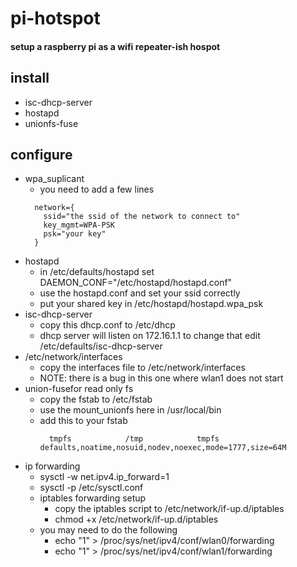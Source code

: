 # pi-hotspot
#### setup a raspberry pi as a wifi repeater-ish hospot


## install 
- isc-dhcp-server
- hostapd
- unionfs-fuse

## configure 
- wpa_suplicant 
  - you need to add a few lines
  ```
    network={
      ssid="the ssid of the network to connect to"
      key_mgmt=WPA-PSK
      psk="your key"
    }
  ```
- hostapd
  - in /etc/defaults/hostapd set DAEMON_CONF="/etc/hostapd/hostapd.conf"
  - use the hostapd.conf and set your ssid correctly
  - put your shared key in /etc/hostapd/hostapd.wpa_psk
- isc-dhcp-server
  - copy this dhcp.conf to /etc/dhcp
  - dhcp server will listen on 172.16.1.1 to change that edit /etc/defaults/isc-dhcp-server
- /etc/network/interfaces
  - copy the interfaces file to /etc/network/interfaces
  - NOTE: there is a bug in this one where wlan1 does not start
- union-fusefor read only fs  
  - copy the fstab to /etc/fstab
  - use the mount_unionfs here in /usr/local/bin
  - add this to your fstab
    ```
      tmpfs            /tmp            tmpfs   defaults,noatime,nosuid,nodev,noexec,mode=1777,size=64M 
    ```
- ip forwarding
  - sysctl -w net.ipv4.ip_forward=1
  - sysctl -p /etc/sysctl.conf
  - iptables forwarding setup 
    - copy the iptables script to /etc/network/if-up.d/iptables
    - chmod +x /etc/network/if-up.d/iptables
  - you may need to do the following
    - echo "1" > /proc/sys/net/ipv4/conf/wlan0/forwarding
    - echo "1" > /proc/sys/net/ipv4/conf/wlan1/forwarding  
